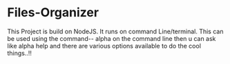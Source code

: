 # Files-Organizer
This Project is build on NodeJS. It runs on command Line/terminal. 
This can be used using the command-- alpha on the command line 
then u can ask like alpha help and there are various options available to do the cool things..!!

